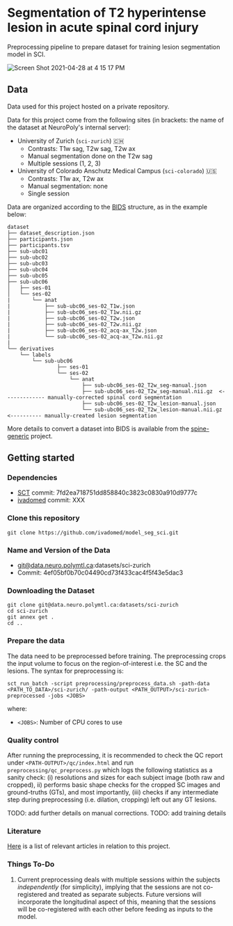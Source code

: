 # Segmentation of T2 hyperintense lesion in acute spinal cord injury

Preprocessing pipeline to prepare dataset for training lesion segmentation model in SCI.

![Screen Shot 2021-04-28 at 4 15 17 PM](https://user-images.githubusercontent.com/2482071/116466831-f95c1e00-a83c-11eb-9626-d7f668e62d41.png)

## Data

Data used for this project hosted on a private repository.

Data for this project come from the following sites (in brackets: the name of the dataset at NeuroPoly's internal server):
- University of Zurich (`sci-zurich`) 🇨🇭
  - Contrasts: T1w sag, T2w sag, T2w ax
  - Manual segmentation done on the T2w sag
  - Multiple sessions (1, 2, 3)
- University of Colorado Anschutz Medical Campus (`sci-colorado`) 🇺🇸
  - Contrasts: T1w ax, T2w ax
  - Manual segmentation: none
  - Single session

Data are organized according to the [BIDS](https://bids.neuroimaging.io/) structure, as in the example below:

~~~
dataset
├── dataset_description.json
├── participants.json
├── participants.tsv
├── sub-ubc01
├── sub-ubc02
├── sub-ubc03
├── sub-ubc04
├── sub-ubc05
├── sub-ubc06
│   ├── ses-01
│   └── ses-02
|       └── anat
|           ├── sub-ubc06_ses-02_T1w.json
|           ├── sub-ubc06_ses-02_T1w.nii.gz
|           ├── sub-ubc06_ses-02_T2w.json
|           ├── sub-ubc06_ses-02_T2w.nii.gz
|           ├── sub-ubc06_ses-02_acq-ax_T2w.json
|           └── sub-ubc06_ses-02_acq-ax_T2w.nii.gz
|
└── derivatives
    └── labels
        └── sub-ubc06
                ├── ses-01
                └── ses-02
                    └── anat
                        ├── sub-ubc06_ses-02_T2w_seg-manual.json
                        ├── sub-ubc06_ses-02_T2w_seg-manual.nii.gz  <------------- manually-corrected spinal cord segmentation
                        ├── sub-ubc06_ses-02_T2w_lesion-manual.json
                        └── sub-ubc06_ses-02_T2w_lesion-manual.nii.gz  <---------- manually-created lesion segmentation
~~~

More details to convert a dataset into BIDS is available from the [spine-generic](https://spine-generic.readthedocs.io/en/latest/data-acquisition.html#data-conversion-dicom-to-bids) project.

## Getting started

### Dependencies

- [SCT](https://spinalcordtoolbox.com/) commit: 7fd2ea718751dd858840c3823c0830a910d9777c
- [ivadomed](https://ivadomed.org) commit: XXX

### Clone this repository

~~~
git clone https://github.com/ivadomed/model_seg_sci.git
~~~

### Name and Version of the Data

- git@data.neuro.polymtl.ca:datasets/sci-zurich
- Commit: 4ef05bf0b70c04490cd73f433cac4f5f43e5dac3

### Downloading the Dataset
~~~
git clone git@data.neuro.polymtl.ca:datasets/sci-zurich
cd sci-zurich
git annex get .
cd ..
~~~
 
### Prepare the data

The data need to be preprocessed before training. The preprocessing crops the input volume to focus on the region-of-interest i.e. the SC and the lesions. The syntax for preprocessing is:

~~~
sct_run_batch -script preprocessing/preprocess_data.sh -path-data <PATH_TO_DATA>/sci-zurich/ -path-output <PATH_OUTPUT>/sci-zurich-preprocessed -jobs <JOBS>
~~~

where:
- `<JOBS>`: Number of CPU cores to use

### Quality control

After running the preprocessing, it is recommended to check the QC report under `<PATH-OUTPUT>/qc/index.html` and run `preprocessing/qc_preprocess.py` which logs the following statistics as a sanity check: (i) resolutions and sizes for each subject image (both raw and cropped), ii) performs basic shape checks for the cropped SC images and ground-truths (GTs), and most importantly, (iii) checks if any intermediate step during preprocessing (i.e. dilation, cropping) left out any GT lesions.  

TODO: add further details on manual corrections.
TODO: add training details

### Literature

[Here](https://intranet.neuro.polymtl.ca/bibliography/spinal-cord-injury.html#) is a list of relevant articles in relation to this project.

### Things To-Do
1. Current preprocessing deals with multiple sessions within the subjects _independently_ (for simplicity), implying that the sessions are not co-registered and treated as separate subjects. Future versions will incorporate the longitudinal aspect of this, meaning that the sessions will be co-registered with each other before feeding as inputs to the model.

